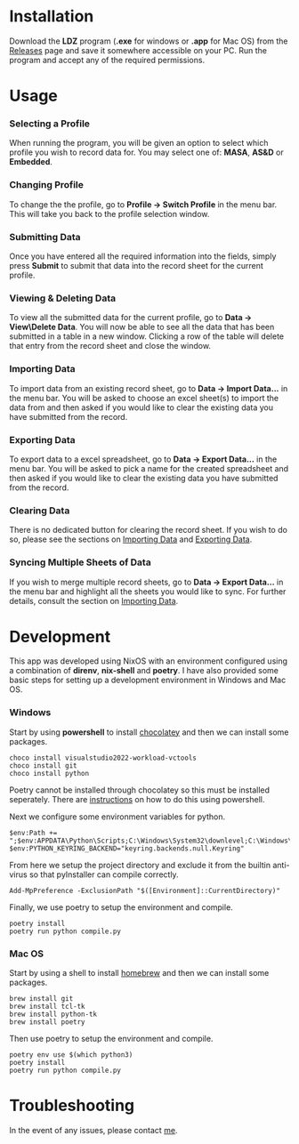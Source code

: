 # Installation

Download the **LDZ** program (**.exe** for windows or **.app** for Mac OS) from the [Releases](https://github.com/ElliottSullingeFarrall/LDZ-Apps/releases/latest) page and save it somewhere accessible on your PC. Run the program and accept any of the required permissions.

# Usage

### Selecting a Profile

When running the program, you will be given an option to select which profile you wish to record data for. You may select one of: **MASA**, **AS&D** or **Embedded**.

### Changing Profile

To change the the profile, go to **Profile &rarr; Switch Profile** in the menu bar. This will take you back to the profile selection window.

### Submitting Data

Once you have entered all the required information into the fields, simply press **Submit** to submit that data into the record sheet for the current profile.

### Viewing & Deleting Data

To view all the submitted data for the current profile, go to **Data &rarr; View\Delete Data**. You will now be able to see all the data that has been submitted in a table in a new window. Clicking a row of the table will delete that entry from the record sheet and close the window.

### Importing Data

To import data from an existing record sheet, go to **Data &rarr; Import Data...** in the menu bar. You will be asked to choose an excel sheet(s) to import the data from and then asked if you would like to clear the existing data you have submitted from the record.

### Exporting Data

To export data to a excel spreadsheet, go to **Data &rarr; Export Data...** in the menu bar. You will be asked to pick a name for the created spreadsheet and then asked if you would like to clear the existing data you have submitted from the record.

### Clearing Data

There is no dedicated button for clearing the record sheet. If you wish to do so, please see the sections on [Importing Data](#importing-data) and [Exporting Data](#exporting-data).

### Syncing Multiple Sheets of Data

If you wish to merge multiple record sheets, go to **Data &rarr; Export Data...** in the menu bar and highlight all the sheets you would like to sync. For further details, consult the section on [Importing Data](#importing-data).

# Development

This app was developed using NixOS with an environment configured using a combination of **direnv**, **nix-shell** and **poetry**. I have also provided some basic steps for setting up a development environment in Windows and Mac OS.

### Windows

Start by using **powershell** to install [chocolatey](https://chocolatey.org/install#individual) and then we can install some packages.

```
choco install visualstudio2022-workload-vctools
choco install git
choco install python
```
Poetry cannot be installed through chocolatey so this must be installed seperately. There are [instructions](https://python-poetry.org/docs/#installing-with-the-official-installer) on how to do this using powershell.

Next we configure some environment variables for python.

```
$env:Path += ";$env:APPDATA\Python\Scripts;C:\Windows\System32\downlevel;C:\Windows\System64\downlevel"
$env:PYTHON_KEYRING_BACKEND="keyring.backends.null.Keyring"
```

From here we setup the project directory and exclude it from the builtin anti-virus so that pyInstaller can compile correctly.

```
Add-MpPreference -ExclusionPath "$([Environment]::CurrentDirectory)"
```

Finally, we use poetry to setup the environment and compile.

```
poetry install
poetry run python compile.py
```

### Mac OS

Start by using a shell to install [homebrew](https://brew.sh) and then we can install some packages.

```
brew install git
brew install tcl-tk
brew install python-tk
brew install poetry
```

Then use poetry to setup the environment and compile.

```
poetry env use $(which python3)
poetry install
poetry run python compile.py
```

# Troubleshooting

In the event of any issues, please contact [me](elliott.sullinge-farrall@surrey.ac.uk).
